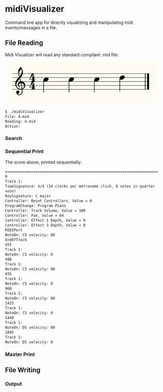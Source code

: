 # midiVisualizer
Command line app for directly visualizing and manipulating midi events/messages in a file.

## File Reading

Midi Visualizer will read any standard compliant .mid file: 

![alt-text](https://github.com/jaredheddinger/midiVisualizer/blob/master/Resources/SampleScore.png)
```
$ ./midiVisualizer 
File: d.mid
Reading: d.mid
Action:
```

### Search 

### Sequential Print 
The score above, printed sequentially: 

```
================================================================================
0    
Track 1:
TimeSignature: 4/4 (24 clocks per metronome click, 8 notes in quarter note)
KeySignature: C major
Controller: Reset Controllers, Value = 0
ProgramChange: Program Piano
Controller: Track Volume, Value = 100
Controller: Pan, Value = 64
Controller: Effect 1 Depth, Value = 0
Controller: Effect 3 Depth, Value = 0
MIDIPort
NoteOn: C5 velocity: 80
EndOfTrack
455 
Track 1:
NoteOn: C5 velocity: 0
480 
Track 1:
NoteOn: C5 velocity: 80
935 
Track 1:
NoteOn: C5 velocity: 0
960 
Track 1:
NoteOn: C5 velocity: 80
1415
Track 1:
NoteOn: C5 velocity: 0
1440
Track 1:
NoteOn: D5 velocity: 80
1895
Track 1:
NoteOn: D5 velocity: 0
```

### Master Print 

## File Writing 

### Output 
